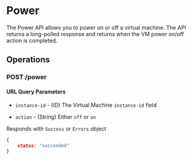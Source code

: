 # Power

The Power API allows you to power on or off a virtual machine. The API returns a long-polled response and returns when the VM power on/off action is completed.

## Operations

### POST /power

#### URL Query Parameters

- `instance-id` - (ID) The Virtual Machine `instance-id` field

- `action` - (String) Either `off` or `on`

Responds with `Success` or `Errors` object

```json
{
    status: "succeeded"
}
```
